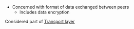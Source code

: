 - Concerned with format of data exchanged between peers
	- Includes data encryption

Considered part of [Transport layer](Transport%20layer.md)
